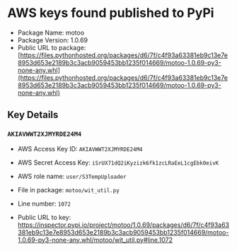 # AWS keys found published to PyPi

* Package Name: motoo
* Package Version: 1.0.69
* Public URL to package: [https://files.pythonhosted.org/packages/d6/7f/c4f93a63381eb9c13e7e8953d653e2189b3c3acb9059453bb1235f014669/motoo-1.0.69-py3-none-any.whl](https://files.pythonhosted.org/packages/d6/7f/c4f93a63381eb9c13e7e8953d653e2189b3c3acb9059453bb1235f014669/motoo-1.0.69-py3-none-any.whl)

## Key Details

### `AKIAVWWT2XJMYRDE24M4`

* AWS Access Key ID: `AKIAVWWT2XJMYRDE24M4`
* AWS Secret Access Key: `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` 
* AWS role name: `user/S3TempUploader`
* File in package: `motoo/wit_util.py`
* Line number: `1072`

* Public URL to key: https://inspector.pypi.io/project/motoo/1.0.69/packages/d6/7f/c4f93a63381eb9c13e7e8953d653e2189b3c3acb9059453bb1235f014669/motoo-1.0.69-py3-none-any.whl/motoo/wit_util.py#line.1072


